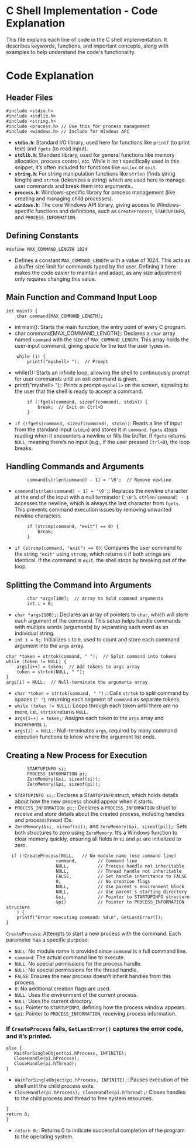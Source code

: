# C Shell Implementation - Code Explanation

This file explains each line of code in the C shell implementation. It describes keywords, functions, and important concepts, along with examples to help understand the code's functionality.

# Code Explanation

## Header Files
```
#include <stdio.h>
#include <stdlib.h>
#include <string.h>
#include <process.h> // Use this for process management
#include <windows.h> // Include for Windows API
```
- **`stdio.h`**: Standard I/O library, used here for functions like `printf` (to print text) and `fgets` (to read input).
- **`stdlib.h`**: Standard library, used for general functions like memory allocation, process control, etc. While it isn’t specifically used in this snippet, it’s often included for functions like `malloc` or `exit`.
- **`string.h`**: For string manipulation functions like `strlen` (finds string length) and `strtok` (tokenizes a string) which are used here to manage user commands and break them into arguments..
- **`process.h`**: Windows-specific library for process management (like creating and managing child processes).
- **`windows.h`**: The core Windows API library, giving access to Windows-specific functions and definitions, such as `CreateProcess`, `STARTUPINFO`, and `PROCESS_INFORMATION`.

## Defining Constants
```
#define MAX_COMMAND_LENGTH 1024
```
- Defines a constant `MAX_COMMAND_LENGTH` with a value of 1024. This acts as a buffer size limit for commands typed by the user. Defining it here makes the code easier to maintain and adapt, as any size adjustment only requires changing this value.

## Main Function and Command Input Loop
```
int main() {
    char command[MAX_COMMAND_LENGTH];
```
- int main(): Starts the main function, the entry point of every C program.
- char command[MAX_COMMAND_LENGTH];: Declares a `char` array named `command` with the size of `MAX_COMMAND_LENGTH`. This array holds the user-input command, giving space for the text the user types in.
```
    while (1) {
        printf("myshell> ");  // Prompt
```
- while(1): Starts an infinite loop, allowing the shell to continuously prompt for user commands until an exit command is given.
- printf("myshell> ");: Prints a prompt `myshell>` on the screen, signaling to the user that the shell is ready to accept a command.
```
        if (!fgets(command, sizeof(command), stdin)) {
            break;  // Exit on Ctrl+D
        }
```
- `if (!fgets(command, sizeof(command), stdin))`: Reads a line of input from the standard input (`stdin`) and stores it in `command`. `fgets` stops reading when it encounters a newline or fills the buffer. If `fgets` returns `NULL`, meaning there’s no input (e.g., if the user pressed `Ctrl+D`), the loop breaks.

## Handling Commands and Arguments

```
        command[strlen(command) - 1] = '\0';  // Remove newline
```
- `command[strlen(command) - 1] = '\0';`: Replaces the newline character at the end of the input with a null terminator (`'\0'`). `strlen(command) - 1` accesses the newline, which is always the last character from `fgets`. This prevents command execution issues by removing unwanted newline characters.
  
```
        if (strcmp(command, "exit") == 0) {
            break;
        }
```
- `if (strcmp(command, "exit") == 0)`: Compares the user command to the string `"exit"` using `strcmp`, which returns `0` if both strings are identical. If the command is `exit`, the shell stops by breaking out of the loop.

## Splitting the Command into Arguments
```
        char *args[100];  // Array to hold command arguments
        int i = 0;
```
- `char *args[100];`: Declares an array of pointers to `char`, which will store each argument of the command. This setup helps handle commands with multiple words (arguments) by separating each word as an individual string.
- `int i = 0;`: Initializes `i` to `0`, used to count and store each command argument into the `args` array.

```
char *token = strtok(command, " ");  // Split command into tokens
while (token != NULL) {
    args[i++] = token;  // Add tokens to args array
    token = strtok(NULL, " ");
}
args[i] = NULL;  // Null-terminate the arguments array
```
- `char *token = strtok(command, " ");`: Calls `strtok` to split command by spaces (`" "`), returning each segment of `command` as separate tokens.
- `while (token != NULL)`: Loops through each token until there are no more, i.e., `strtok` returns `NULL`.
- `args[i++] = token;`: Assigns each token to the `args` array and increments `i`.
- `args[i] = NULL;`: Null-terminates `args`, required by many command execution functions to know where the argument list ends.

## Creating a New Process for Execution
```
        STARTUPINFO si;
        PROCESS_INFORMATION pi;
        ZeroMemory(&si, sizeof(si));
        ZeroMemory(&pi, sizeof(pi));
```
- `STARTUPINFO si;`: Declares a S`TARTUPINFO` struct, which holds details about how the new process should appear when it starts.
- `PROCESS_INFORMATION pi;`: Declares a `PROCESS_INFORMATION` struct to receive and store details about the created process, including handles and process/thread IDs.
- `ZeroMemory(&si, sizeof(si));` and `ZeroMemory(&pi, sizeof(pi));`: Sets both structures to zero using `ZeroMemory`. It’s a Windows function to clear memory quickly, ensuring all fields in `si` and `pi` are initialized to zero.
  
```
  if (!CreateProcess(NULL,   // No module name (use command line)
                   command,        // Command line
                   NULL,           // Process handle not inheritable
                   NULL,           // Thread handle not inheritable
                   FALSE,          // Set handle inheritance to FALSE
                   0,              // No creation flags
                   NULL,           // Use parent's environment block
                   NULL,           // Use parent's starting directory 
                   &si,            // Pointer to STARTUPINFO structure
                   &pi)            // Pointer to PROCESS_INFORMATION structure
    ) {
    printf("Error executing command: %d\n", GetLastError());
}
```
`CreateProcess`: Attempts to start a new process with the command. Each parameter has a specific purpose:

- `NULL`: No module name is provided since `command` is a full command line.
- `command`: The actual command line to execute.
- `NULL`: No special permissions for the process handle.
- `NULL`: No special permissions for the thread handle.
- `FALSE`: Ensures the new process doesn’t inherit handles from this process.
- `0`: No additional creation flags are used.
- `NULL`: Uses the environment of the current process.
- `NULL`: Uses the current directory.
- `&si`: Pointer to `STARTUPINFO`, defining how the process window appears.
- `&pi`: Pointer to `PROCESS_INFORMATION`, receiving process information.

 ### If `CreateProcess` fails, `GetLastError()` captures the error code, and it’s printed.
 ```
else {
    WaitForSingleObject(pi.hProcess, INFINITE);
    CloseHandle(pi.hProcess);
    CloseHandle(pi.hThread);
}
```
- `WaitForSingleObject(pi.hProcess, INFINITE);`: Pauses execution of the shell until the child process exits.
- `CloseHandle(pi.hProcess); CloseHandle(pi.hThread);`: Closes handles to the child process and thread to free system resources.
  
```
}
return 0;
}
```
- `return 0;`: Returns 0 to indicate successful completion of the program to the operating system.
